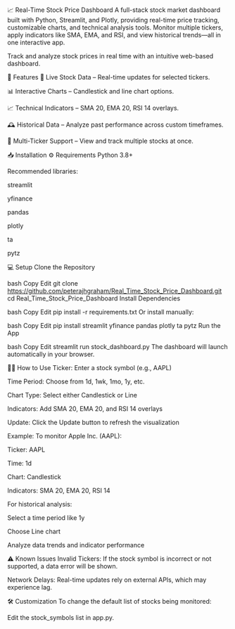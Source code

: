 📈 Real-Time Stock Price Dashboard
A full-stack stock market dashboard built with Python, Streamlit, and Plotly, providing real-time price tracking, customizable charts, and technical analysis tools. Monitor multiple tickers, apply indicators like SMA, EMA, and RSI, and view historical trends—all in one interactive app.

Track and analyze stock prices in real time with an intuitive web-based dashboard.

🔧 Features
🔁 Live Stock Data – Real-time updates for selected tickers.

📊 Interactive Charts – Candlestick and line chart options.

📈 Technical Indicators – SMA 20, EMA 20, RSI 14 overlays.

🕰️ Historical Data – Analyze past performance across custom timeframes.

📌 Multi-Ticker Support – View and track multiple stocks at once.

📥 Installation
⚙️ Requirements
Python 3.8+

Recommended libraries:

streamlit

yfinance

pandas

plotly

ta

pytz

💻 Setup
Clone the Repository

bash
Copy
Edit
git clone https://github.com/peterajhgraham/Real_Time_Stock_Price_Dashboard.git
cd Real_Time_Stock_Price_Dashboard
Install Dependencies

bash
Copy
Edit
pip install -r requirements.txt
Or install manually:

bash
Copy
Edit
pip install streamlit yfinance pandas plotly ta pytz
Run the App

bash
Copy
Edit
streamlit run stock_dashboard.py
The dashboard will launch automatically in your browser.

🧑‍💻 How to Use
Ticker: Enter a stock symbol (e.g., AAPL)

Time Period: Choose from 1d, 1wk, 1mo, 1y, etc.

Chart Type: Select either Candlestick or Line

Indicators: Add SMA 20, EMA 20, and RSI 14 overlays

Update: Click the Update button to refresh the visualization

Example:
To monitor Apple Inc. (AAPL):

Ticker: AAPL

Time: 1d

Chart: Candlestick

Indicators: SMA 20, EMA 20, RSI 14

For historical analysis:

Select a time period like 1y

Choose Line chart

Analyze data trends and indicator performance

⚠️ Known Issues
Invalid Tickers: If the stock symbol is incorrect or not supported, a data error will be shown.

Network Delays: Real-time updates rely on external APIs, which may experience lag.

🛠️ Customization
To change the default list of stocks being monitored:

Edit the stock_symbols list in app.py.

